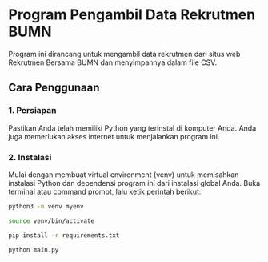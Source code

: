 # Program Pengambil Data Rekrutmen BUMN

Program ini dirancang untuk mengambil data rekrutmen dari situs web Rekrutmen Bersama BUMN dan menyimpannya dalam file CSV.

## Cara Penggunaan

### 1. Persiapan

Pastikan Anda telah memiliki Python yang terinstal di komputer Anda. Anda juga memerlukan akses internet untuk menjalankan program ini.

### 2. Instalasi

Mulai dengan membuat virtual environment (venv) untuk memisahkan instalasi Python dan dependensi program ini dari instalasi global Anda. Buka terminal atau command prompt, lalu ketik perintah berikut:

```bash
python3 -m venv myenv
```

```bash
source venv/bin/activate
```
```bash
pip install -r requirements.txt
```

```bash
python main.py
```
